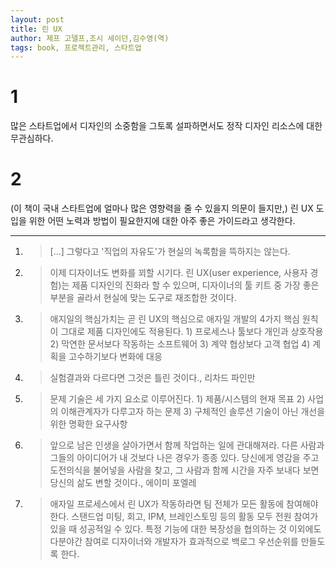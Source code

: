 ```yaml
---
layout: post
title: 린 UX
author: 제프 고델프,조시 세이던,김수영(역)
tags: book, 프로젝트관리, 스타트업
---
```


# 1
많은 스타트업에서 디자인의 소중함을 그토록 설파하면서도 정작 디자인 리소스에 대한 무관심하다.

# 2
(이 책이 국내 스타트업에 얼마나 많은 영향력을 줄 수 있을지 의문이 들지만,) 린 UX 도입을 위한 어떤 노력과 방법이 필요한지에 대한 아주 좋은 가이드라고 생각한다.


-----

1. > [...] 그렇다고 '직업의 자유도'가 현실의 녹록함을 뜩하지는 않는다.

2. > 이제 디자이너도 변화를 꾀할 시기다. 린 UX(user experience, 사용자 경험)는 제품 디자인의 진화라 할 수 있으며, 디자이너의 툴 키트 중 가장 좋은 부분을 골라서 현실에 맞는 도구로 재조합한 것이다.

3. > 애지일의 핵심가치는 곧 린 UX의 핵심으로 애자일 개발의 4가지 핵심 원칙이 그대로 제품 디자인에도 적용된다. 1) 프로세스나 툴보다 개인과 상호작용 2) 막연한 문서보다 작동하는 소프트웨어 3) 계약 협상보다 고객 협업 4) 계획을 고수하기보다 변화에 대응

4. > 실험결과와 다르다면 그것은 틀린 것이다., 리차드 파인만

5. > 문제 기술은 세 가지 요소로 이루어진다. 1) 제품/시스템의 현재 목표 2) 사업의 이해관계자가 다루고자 하는 문제 3) 구체적인 솔루션 기술이 아닌 개선을 위한 명확한 요구사항

6. > 앞으로 남은 인생을 살아가면서 함께 작업하는 일에 관대해져라. 다른 사람과 그들의 아이디어가 내 것보다 나은 경우가 종종 있다. 당신에게 영감을 주고 도전의식을 불어넣을 사람을 찾고, 그 사람과 함께 시간을 자주 보내다 보면 당신의 삶도 변할 것이다., 에이미 포엘레

7. > 애자일 프로세스에서 린 UX가 작동하라면 팀 전체가 모든 활동에 참여해야 한다. 스탠드업 미팅, 회고, IPM, 브레인스토밍 등의 활동 모두 전원 참여가 있을 때 성공적일 수 있다. 특정 기능에 대한 복장성을 협의하는 것 이외에도 다분야간 참여로 디자이너와 개발자가 효과적으로 백로그 우선순위를 만들도록 한다.
